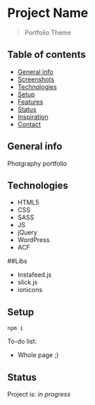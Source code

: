 # Project Name
> Portfolio Theme

## Table of contents
* [General info](#general-info)
* [Screenshots](#screenshots)
* [Technologies](#technologies)
* [Setup](#setup)
* [Features](#features)
* [Status](#status)
* [Inspiration](#inspiration)
* [Contact](#contact)

## General info
Photgraphy portfolio

<!-- ## Screenshots
![Example screenshot](./img/screenshot.png) -->

## Technologies
* HTML5
* CSS
* SASS
* JS
* jQuery
* WordPress
* ACF

##Libs
* Instafeed.js
* slick.js
* ionicons


## Setup
`npm i`


<!-- ## Features
List of features ready and TODOs for future development
* Awesome feature 1
* Awesome feature 2
* Awesome feature 3 -->

To-do list:
* Whole page ;)


## Status
Project is: _in progress_


